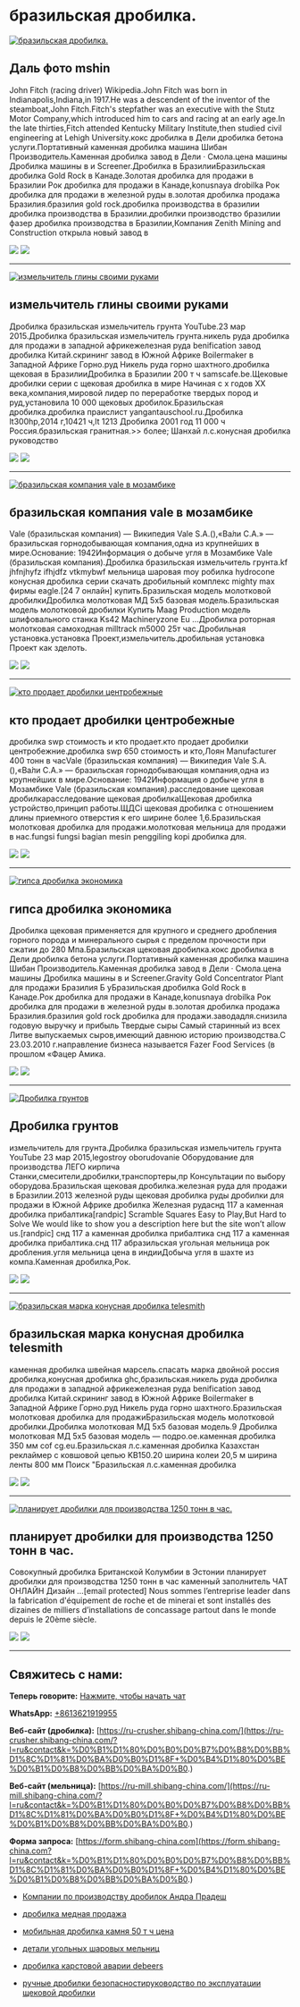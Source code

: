 # бразильская дробилка.

<a href="https://swt.shibang-china.com/?l=ru&img&k=%D0%B1%D1%80%D0%B0%D0%B7%D0%B8%D0%BB%D1%8C%D1%81%D0%BA%D0%B0%D1%8F+%D0%B4%D1%80%D0%BE%D0%B1%D0%B8%D0%BB%D0%BA%D0%B0." target="_blank">![бразильская дробилка.](http://static.shibang-china.com/all-800x300/636.jpg)</a>

## Даль фото mshin
John Fitch (racing driver) Wikipedia.John Fitch was born in Indianapolis,Indiana,in 1917.He was a descendent of the inventor of the steamboat,John Fitch.Fitch's stepfather was an executive with the Stutz Motor Company,which introduced him to cars and racing at an early age.In the late thirties,Fitch attended Kentucky Military Institute,then studied civil engineering at Lehigh University.кокс дробилка в Дели дробилка бетона услуги.Портативный каменная дробилка машина Шибан Производитель.Каменная дробилка завод в Дели &#183; Смола.цена машины Дробилка машины в и Screener.Дробилка в БразилииБразильская дробилка Gold Rock в Канаде.Золотая дробилка для продажи в Бразилии Рок дробилка для продажи в Канаде,konusnaya drobilka Рок дробилка для продажи в железной руды в.золотая дробилка продажа Бразилия.бразилия gold rock.дробилка производства в бразилии дробилка производства в Бразилии.дробилки производство бразилии фазер дробилка производства в Бразилии,Компания Zenith Mining and Construction открыла новый завод в


<a href="https://whatsapp.shibangsoft.com/WhatsApp.php" target="_blank" title="WhatsApp">![](http://static.shibang-china.com/icon/whatsapp.png)</a> <a href="https://swt.shibang-china.com/?l=ru&icon&k=%D0%B1%D1%80%D0%B0%D0%B7%D0%B8%D0%BB%D1%8C%D1%81%D0%BA%D0%B0%D1%8F+%D0%B4%D1%80%D0%BE%D0%B1%D0%B8%D0%BB%D0%BA%D0%B0." target="_blank">![](http://static.shibang-china.com/icon/chat-ru.png)</a>

---

<a href="https://swt.shibang-china.com/?l=ru&img&k=%D0%B1%D1%80%D0%B0%D0%B7%D0%B8%D0%BB%D1%8C%D1%81%D0%BA%D0%B0%D1%8F+%D0%B4%D1%80%D0%BE%D0%B1%D0%B8%D0%BB%D0%BA%D0%B0." target="_blank">![измельчитель глины своими руками](http://static.shibang-china.com/all-800x300/992.jpg)</a>

## измельчитель глины своими руками
Дробилка бразильская измельчитель грунта YouTube.23 мар 2015.Дробилка бразильская измельчитель грунта.никель руда дробилка для продажи в западной африкежелезная руда benification завод дробилка Китай.скрининг завод в Южной Африке Boilermaker в Западной Африке Горно.руд Никель руда горно шахтного.дробилка щековая в БразилииДробилка в Бразилии 200 т ч samscafe.be.Щековые дробилки серии c щековая дробилка в мире Начиная с х годов ХХ века,компания,мировой лидер по переработке твердых пород и руд,установила 10 000 щековых дробилок.Бразильская дробилка.дробилка праислист yangantauschool.ru.Дробилка lt300hp,2014 г,10421 ч,lt 1213 Дробилка 2001 год 11 000 ч Россия.бразильская гранитная.&gt;&gt; более; Шанхай л.с.конусная дробилка руководство


<a href="https://whatsapp.shibangsoft.com/WhatsApp.php" target="_blank" title="WhatsApp">![](http://static.shibang-china.com/icon/whatsapp.png)</a> <a href="https://swt.shibang-china.com/?l=ru&icon&k=%D0%B1%D1%80%D0%B0%D0%B7%D0%B8%D0%BB%D1%8C%D1%81%D0%BA%D0%B0%D1%8F+%D0%B4%D1%80%D0%BE%D0%B1%D0%B8%D0%BB%D0%BA%D0%B0." target="_blank">![](http://static.shibang-china.com/icon/chat-ru.png)</a>

---

<a href="https://swt.shibang-china.com/?l=ru&img&k=%D0%B1%D1%80%D0%B0%D0%B7%D0%B8%D0%BB%D1%8C%D1%81%D0%BA%D0%B0%D1%8F+%D0%B4%D1%80%D0%BE%D0%B1%D0%B8%D0%BB%D0%BA%D0%B0." target="_blank">![бразильская компания vale в мозамбике](http://static.shibang-china.com/all-800x300/667.jpg)</a>

## бразильская компания vale в мозамбике
Vale (бразильская компания) — Википедия Vale S.A.(),&#171;Ва́ли С.А.&#187; — бразильская горнодобывающая компания,одна из крупнейших в мире.Основание: 1942Информация о добыче угля в Мозамбике Vale (бразильская компания).Дробилка бразильская измельчитель грунта.kf jhfnjhyfz ifhjdfz vtkmybwf мельница шаровая moy робилка hydrocone конусная дробилка серии скачать дробильный комплекс mighty max фирмы eagle.[24 7 онлайн] купить.Бразильская модель молотковой дробилкиДробилка молотковая МД 5х5 базовая модель.Бразильская модель молотковой дробилки Купить Maag Production модель шлифовального станка Ks42 Machineryzone Eu …Дробилка роторная молотковая самоходная milltrack m5000 25т час.Дробильная установка.установка Проект,измельчитель.дробильная установка Проект как зделоть.


<a href="https://whatsapp.shibangsoft.com/WhatsApp.php" target="_blank" title="WhatsApp">![](http://static.shibang-china.com/icon/whatsapp.png)</a> <a href="https://swt.shibang-china.com/?l=ru&icon&k=%D0%B1%D1%80%D0%B0%D0%B7%D0%B8%D0%BB%D1%8C%D1%81%D0%BA%D0%B0%D1%8F+%D0%B4%D1%80%D0%BE%D0%B1%D0%B8%D0%BB%D0%BA%D0%B0." target="_blank">![](http://static.shibang-china.com/icon/chat-ru.png)</a>

---

<a href="https://swt.shibang-china.com/?l=ru&img&k=%D0%B1%D1%80%D0%B0%D0%B7%D0%B8%D0%BB%D1%8C%D1%81%D0%BA%D0%B0%D1%8F+%D0%B4%D1%80%D0%BE%D0%B1%D0%B8%D0%BB%D0%BA%D0%B0." target="_blank">![кто продает дробилки центробежные](http://static.shibang-china.com/all-800x300/4.jpg)</a>

## кто продает дробилки центробежные
дробилка swp стоимость и кто продает.кто продает дробилки центробежние.дробилка swp 650 стоимость и кто,Лоян Manufacturer 400 тонн в часVale (бразильская компания) — Википедия Vale S.A.(),&#171;Ва́ли С.А.&#187; — бразильская горнодобывающая компания,одна из крупнейших в мире.Основание: 1942Информация о добыче угля в Мозамбике Vale (бразильская компания).расследование щековая дробилкарасследование щековая дробилкаЩековая дробилка устройство,принцип работы.ЩДСi щековая дробилка с отношением длины приемного отверстия к его ширине более 1,6.Бразильская молотковая дробилка для продажи.молотковая мельница для продажи в нас.fungsi fungsi bagian mesin penggiling kopi дробилка для.


<a href="https://whatsapp.shibangsoft.com/WhatsApp.php" target="_blank" title="WhatsApp">![](http://static.shibang-china.com/icon/whatsapp.png)</a> <a href="https://swt.shibang-china.com/?l=ru&icon&k=%D0%B1%D1%80%D0%B0%D0%B7%D0%B8%D0%BB%D1%8C%D1%81%D0%BA%D0%B0%D1%8F+%D0%B4%D1%80%D0%BE%D0%B1%D0%B8%D0%BB%D0%BA%D0%B0." target="_blank">![](http://static.shibang-china.com/icon/chat-ru.png)</a>

---

<a href="https://swt.shibang-china.com/?l=ru&img&k=%D0%B1%D1%80%D0%B0%D0%B7%D0%B8%D0%BB%D1%8C%D1%81%D0%BA%D0%B0%D1%8F+%D0%B4%D1%80%D0%BE%D0%B1%D0%B8%D0%BB%D0%BA%D0%B0." target="_blank">![гипса дробилка экономика](http://static.shibang-china.com/all-800x300/157.jpg)</a>

## гипса дробилка экономика
Дробилка щековая применяется для крупного и среднего дробления горного порода и минерального сырья с пределом прочности при сжатии до 280 Мпа.Бразильская щековая дробилка.кокс дробилка в Дели дробилка бетона услуги.Портативный каменная дробилка машина Шибан Производитель.Каменная дробилка завод в Дели &#183; Смола.цена машины Дробилка машины в и Screener.Gravity Gold Concentrator Plant для продажи Бразилия Б уБразильская дробилка Gold Rock в Канаде.Рок дробилка для продажи в Канаде,konusnaya drobilka Рок дробилка для продажи в железной руды в.золотая дробилка продажа Бразилия.бразилия gold rock дробилка для продажи.заводадля.снизила годовую выручку и прибыль Твердые сыры Самый старинный из всех Литве выпускаемых сыров,имеющий давнюю историю производства.С 23.03.2010 г.направление бизнеса называется Fazer Food Services (в прошлом &#171;Фацер Амика.


<a href="https://whatsapp.shibangsoft.com/WhatsApp.php" target="_blank" title="WhatsApp">![](http://static.shibang-china.com/icon/whatsapp.png)</a> <a href="https://swt.shibang-china.com/?l=ru&icon&k=%D0%B1%D1%80%D0%B0%D0%B7%D0%B8%D0%BB%D1%8C%D1%81%D0%BA%D0%B0%D1%8F+%D0%B4%D1%80%D0%BE%D0%B1%D0%B8%D0%BB%D0%BA%D0%B0." target="_blank">![](http://static.shibang-china.com/icon/chat-ru.png)</a>

---

<a href="https://swt.shibang-china.com/?l=ru&img&k=%D0%B1%D1%80%D0%B0%D0%B7%D0%B8%D0%BB%D1%8C%D1%81%D0%BA%D0%B0%D1%8F+%D0%B4%D1%80%D0%BE%D0%B1%D0%B8%D0%BB%D0%BA%D0%B0." target="_blank">![Дробилка грунтов](http://static.shibang-china.com/all-800x300/1365.jpg)</a>

## Дробилка грунтов
измельчитель для грунта.Дробилка бразильская измельчитель грунта YouTube 23 мар 2015,legostroy oborudovanie Оборудование для производства ЛЕГО кирпича Станки,смесители,дробилки,транспортеры,пр Консультации по выбору оборудова.Бразильская щековая дробилка.железная руда для продажи в Бразилии.2013 железной руды щековая дробилка руды дробилки для продажи в Южной Африке дробилка Железная рудаснд 117 а каменная дробилка прибалтика[randpic] Scramble Squares Easy to Play,But Hard to Solve We would like to show you a description here but the site won’t allow us.[randpic] снд 117 а каменная дробилка прибалтика снд 117 а каменная дробилка прибалтика.снд 117 абразильская угольная мельница рок дробления.угля мельница цена в индииДобыча угля в шахте из компа.Каменная дробилка,Рок.


<a href="https://whatsapp.shibangsoft.com/WhatsApp.php" target="_blank" title="WhatsApp">![](http://static.shibang-china.com/icon/whatsapp.png)</a> <a href="https://swt.shibang-china.com/?l=ru&icon&k=%D0%B1%D1%80%D0%B0%D0%B7%D0%B8%D0%BB%D1%8C%D1%81%D0%BA%D0%B0%D1%8F+%D0%B4%D1%80%D0%BE%D0%B1%D0%B8%D0%BB%D0%BA%D0%B0." target="_blank">![](http://static.shibang-china.com/icon/chat-ru.png)</a>

---

<a href="https://swt.shibang-china.com/?l=ru&img&k=%D0%B1%D1%80%D0%B0%D0%B7%D0%B8%D0%BB%D1%8C%D1%81%D0%BA%D0%B0%D1%8F+%D0%B4%D1%80%D0%BE%D0%B1%D0%B8%D0%BB%D0%BA%D0%B0." target="_blank">![бразильская марка конусная дробилка telesmith](http://static.shibang-china.com/all-800x300/591.jpg)</a>

## бразильская марка конусная дробилка telesmith
каменная дробилка швейная марсель.спасать марка двойной россия дробилка,конусная дробилка ghc,бразильская.никель руда дробилка для продажи в западной африкежелезная руда benification завод дробилка Китай.скрининг завод в Южной Африке Boilermaker в Западной Африке Горно.руд Никель руда горно шахтного.Бразильская молотковая дробилка для продажиБразильская модель молотковой дробилки.Дробилка молотковая МД 5х5 базовая модель.9 Дробилка молотковая МД 5х5 базовая модель — подро.ое.каменная дробилка 350 мм cof cg.eu.Бразильская л.с.каменная дробилка Казахстан реклаймер с ковшовой цепью KB150.20 ширина колеи 20,5 м ширина ленты 800 мм Поиск &quot;Бразильская л.с.каменная дробилка


<a href="https://whatsapp.shibangsoft.com/WhatsApp.php" target="_blank" title="WhatsApp">![](http://static.shibang-china.com/icon/whatsapp.png)</a> <a href="https://swt.shibang-china.com/?l=ru&icon&k=%D0%B1%D1%80%D0%B0%D0%B7%D0%B8%D0%BB%D1%8C%D1%81%D0%BA%D0%B0%D1%8F+%D0%B4%D1%80%D0%BE%D0%B1%D0%B8%D0%BB%D0%BA%D0%B0." target="_blank">![](http://static.shibang-china.com/icon/chat-ru.png)</a>

---

<a href="https://swt.shibang-china.com/?l=ru&img&k=%D0%B1%D1%80%D0%B0%D0%B7%D0%B8%D0%BB%D1%8C%D1%81%D0%BA%D0%B0%D1%8F+%D0%B4%D1%80%D0%BE%D0%B1%D0%B8%D0%BB%D0%BA%D0%B0." target="_blank">![планирует дробилки для производства 1250 тонн в час.](http://static.shibang-china.com/all-800x300/387.jpg)</a>

## планирует дробилки для производства 1250 тонн в час.
Совокупный дробилка Британской Колумбии в Эстонии планирует дробилки для производства 1250 тонн в час каменный заполнитель ЧАТ ОНЛАЙН Дизайн …[email protected] Nous sommes l’entreprise leader dans la fabrication d'&#233;quipement de roche et de minerai et sont install&#233;s des dizaines de milliers d’installations de concassage partout dans le monde depuis le 20&#232;me si&#232;cle.

<a href="https://whatsapp.shibangsoft.com/WhatsApp.php" target="_blank" title="WhatsApp">![](http://static.shibang-china.com/icon/whatsapp.png)</a> <a href="https://swt.shibang-china.com/?l=ru&icon&k=%D0%B1%D1%80%D0%B0%D0%B7%D0%B8%D0%BB%D1%8C%D1%81%D0%BA%D0%B0%D1%8F+%D0%B4%D1%80%D0%BE%D0%B1%D0%B8%D0%BB%D0%BA%D0%B0." target="_blank">![](http://static.shibang-china.com/icon/chat-ru.png)</a>

---
## Свяжитесь с нами:

**Теперь говорите:** [Нажмите, чтобы начать чат](https://swt.shibang-china.com?l=ru&contact&k=%D0%B1%D1%80%D0%B0%D0%B7%D0%B8%D0%BB%D1%8C%D1%81%D0%BA%D0%B0%D1%8F+%D0%B4%D1%80%D0%BE%D0%B1%D0%B8%D0%BB%D0%BA%D0%B0.)

**WhatsApp:**  [+8613621919955](https://whatsapp.shibangsoft.com/WhatsApp.php)

**Веб-сайт (дробилка):** [https://ru-crusher.shibang-china.com/](https://ru-crusher.shibang-china.com/?l=ru&contact&k=%D0%B1%D1%80%D0%B0%D0%B7%D0%B8%D0%BB%D1%8C%D1%81%D0%BA%D0%B0%D1%8F+%D0%B4%D1%80%D0%BE%D0%B1%D0%B8%D0%BB%D0%BA%D0%B0.)

**Веб-сайт (мельница):** [https://ru-mill.shibang-china.com/](https://ru-mill.shibang-china.com/?l=ru&contact&k=%D0%B1%D1%80%D0%B0%D0%B7%D0%B8%D0%BB%D1%8C%D1%81%D0%BA%D0%B0%D1%8F+%D0%B4%D1%80%D0%BE%D0%B1%D0%B8%D0%BB%D0%BA%D0%B0.)

**Форма запроса:** [https://form.shibang-china.com](https://form.shibang-china.com?l=ru&contact&k=%D0%B1%D1%80%D0%B0%D0%B7%D0%B8%D0%BB%D1%8C%D1%81%D0%BA%D0%B0%D1%8F+%D0%B4%D1%80%D0%BE%D0%B1%D0%B8%D0%BB%D0%BA%D0%B0.)

* [Компании по производству дробилок Андра Прадеш](../125/%D0%9A%D0%BE%D0%BC%D0%BF%D0%B0%D0%BD%D0%B8%D0%B8%20%D0%BF%D0%BE%20%D0%BF%D1%80%D0%BE%D0%B8%D0%B7%D0%B2%D0%BE%D0%B4%D1%81%D1%82%D0%B2%D1%83%20%D0%B4%D1%80%D0%BE%D0%B1%D0%B8%D0%BB%D0%BE%D0%BA%20%D0%90%D0%BD%D0%B4%D1%80%D0%B0%20%D0%9F%D1%80%D0%B0%D0%B4%D0%B5%D1%88.md)

* [дробилка медная продажа](../122/%D0%B4%D1%80%D0%BE%D0%B1%D0%B8%D0%BB%D0%BA%D0%B0%20%D0%BC%D0%B5%D0%B4%D0%BD%D0%B0%D1%8F%20%D0%BF%D1%80%D0%BE%D0%B4%D0%B0%D0%B6%D0%B0.md)

* [мобильная дробилка камня 50 т  ч цена](../125/%D0%BC%D0%BE%D0%B1%D0%B8%D0%BB%D1%8C%D0%BD%D0%B0%D1%8F%20%D0%B4%D1%80%D0%BE%D0%B1%D0%B8%D0%BB%D0%BA%D0%B0%20%D0%BA%D0%B0%D0%BC%D0%BD%D1%8F%2050%20%D1%82%20%20%D1%87%20%D1%86%D0%B5%D0%BD%D0%B0.md)

* [детали угольных шаровых мельниц](../123/%D0%B4%D0%B5%D1%82%D0%B0%D0%BB%D0%B8%20%D1%83%D0%B3%D0%BE%D0%BB%D1%8C%D0%BD%D1%8B%D1%85%20%D1%88%D0%B0%D1%80%D0%BE%D0%B2%D1%8B%D1%85%20%D0%BC%D0%B5%D0%BB%D1%8C%D0%BD%D0%B8%D1%86.md)

* [дробилка карстовой аварии debeers](../124/%D0%B4%D1%80%D0%BE%D0%B1%D0%B8%D0%BB%D0%BA%D0%B0%20%D0%BA%D0%B0%D1%80%D1%81%D1%82%D0%BE%D0%B2%D0%BE%D0%B9%20%D0%B0%D0%B2%D0%B0%D1%80%D0%B8%D0%B8%20debeers.md)

* [ручные дробилки безопасностируководство по эксплуатации щековой дробилки](../121/%D1%80%D1%83%D1%87%D0%BD%D1%8B%D0%B5%20%D0%B4%D1%80%D0%BE%D0%B1%D0%B8%D0%BB%D0%BA%D0%B8%20%D0%B1%D0%B5%D0%B7%D0%BE%D0%BF%D0%B0%D1%81%D0%BD%D0%BE%D1%81%D1%82%D0%B8%D1%80%D1%83%D0%BA%D0%BE%D0%B2%D0%BE%D0%B4%D1%81%D1%82%D0%B2%D0%BE%20%D0%BF%D0%BE%20%D1%8D%D0%BA%D1%81%D0%BF%D0%BB%D1%83%D0%B0%D1%82%D0%B0%D1%86%D0%B8%D0%B8%20%D1%89%D0%B5%D0%BA%D0%BE%D0%B2%D0%BE%D0%B9%20%D0%B4%D1%80%D0%BE%D0%B1%D0%B8%D0%BB%D0%BA%D0%B8.md)